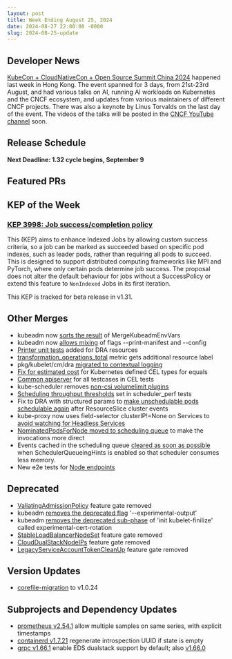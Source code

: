 ```yaml
---
layout: post
title: Week Ending August 25, 2024
date: 2024-08-27 22:00:00 -0000
slug: 2024-08-25-update
---
```


## Developer News

[KubeCon + CloudNativeCon + Open Source Summit China 2024](https://events.linuxfoundation.org/kubecon-cloudnativecon-open-source-summit-ai-dev-china/) happened last week in Hong Kong. The event spanned for 3 days, from 21st-23rd August, and had various talks on AI, running AI workloads on Kubernetes and the CNCF ecosystem, and updates from various maintainers of different CNCF projects. There was also a keynote by Linus Torvalds on the last day of the event. The videos of the talks will be posted in the [CNCF YouTube channel](https://www.youtube.com/@cncf) soon.

## Release Schedule

**Next Deadline: 1.32 cycle begins, September 9**

## Featured PRs


## KEP of the Week
### [KEP 3998: Job success/completion policy](https://github.com/kubernetes/enhancements/tree/master/keps/sig-apps/3998-job-success-completion-policy)

This (KEP) aims to enhance Indexed Jobs by allowing custom success criteria, so a job can be marked as succeeded based on specific pod indexes, such as leader pods, rather than requiring all pods to succeed. This is designed to support distributed computing frameworks like MPI and PyTorch, where only certain pods determine job success. The proposal does not alter the default behaviour for jobs without a SuccessPolicy or extend this feature to `NonIndexed` Jobs in its first iteration.

This KEP is tracked for beta release in v1.31.

## Other Merges

* kubeadm now [sorts the result](https://github.com/kubernetes/kubernetes/pull/126743) of MergeKubeadmEnvVars
* kubeadm now [allows mixing](https://github.com/kubernetes/kubernetes/pull/126740) of flags --print-manifest and --config
* [Printer unit tests](https://github.com/kubernetes/kubernetes/pull/126690) added for DRA resources
* [transformation_operations_total](https://github.com/kubernetes/kubernetes/pull/126512) metric gets additional resource label 
* pkg/kubelet/cm/dra [migrated to contextual logging](https://github.com/kubernetes/kubernetes/pull/126494)
* [Fix for estimated cost](https://github.com/kubernetes/kubernetes/pull/126359) for Kubernetes defined CEL types for equals
* [Common apiserver](https://github.com/kubernetes/kubernetes/pull/126305) for all testcases in CEL tests
* kube-scheduler removes [non-csi volumelimit plugins](https://github.com/kubernetes/kubernetes/pull/124003)
* [Scheduling throughput thresholds](https://github.com/kubernetes/kubernetes/pull/126871) set in scheduler_perf tests
* Fix to DRA with structured params to [make unschedulable pods schedulable again](https://github.com/kubernetes/kubernetes/pull/126807) after ResourceSlice cluster events
* kube-proxy now uses field-selector clusterIP!=None on Services to [avoid watching for Headless Services](https://github.com/kubernetes/kubernetes/pull/126769)
* [NominatedPodsForNode moved to scheduling queue](https://github.com/kubernetes/kubernetes/pull/126197) to make the invocations more direct
* Events cached in the scheduling queue [cleared as soon as possible](https://github.com/kubernetes/kubernetes/pull/120586) when SchedulerQueueingHints is enabled so that scheduler consumes less memory.
* New e2e tests for [Node endpoints](https://github.com/kubernetes/kubernetes/pull/126825)

## Deprecated

* [ValiatingAdmissionPolicy](https://github.com/kubernetes/kubernetes/pull/126645) feature gate removed
* kubeadm [removes the deprecated flag](https://github.com/kubernetes/kubernetes/pull/126914) '--experimental-output'
* kubeadm [removes the deprecated sub-phase](https://github.com/kubernetes/kubernetes/pull/126913) of 'init kubelet-finilize' called experimental-cert-rotation
* [StableLoadBalancerNodeSet](https://github.com/kubernetes/kubernetes/pull/126841) feature gate removed
* [CloudDualStackNodeIPs](https://github.com/kubernetes/kubernetes/pull/126840) feature gate removed
* [LegacyServiceAccountTokenCleanUp](https://github.com/kubernetes/kubernetes/pull/126839) feature gate removed

## Version Updates

* [corefile-migration](https://github.com/kubernetes/kubernetes/pull/126851) to v1.0.24

## Subprojects and Dependency Updates

* [prometheus v2.54.1](https://github.com/prometheus/prometheus/releases/tag/v2.54.1) allow multiple samples on same series, with explicit timestamps
* [containerd v1.7.21](https://github.com/containerd/containerd/releases/tag/v1.7.21) regenerate introspection UUID if state is empty
* [grpc v1.66.1](https://github.com/grpc/grpc/releases/tag/v1.66.1) enable EDS dualstack support by default; also [v1.66.0](https://github.com/grpc/grpc/releases/tag/v1.66.0) 
